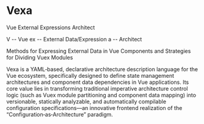 # Vexa
Vue External Expressions Architect

V -- Vue
ex -- External Data/Expression
a -- Architect

Methods for Expressing External Data in Vue Components and Strategies for Dividing Vuex Modules

Vexa is a YAML‑based, declarative architecture description language for the Vue ecosystem, specifically designed to define state management architectures and component data dependencies in Vue applications. Its core value lies in transforming traditional imperative architecture control logic (such as Vuex module partitioning and component data mapping) into versionable, statically analyzable, and automatically compilable configuration specifications—an innovative frontend realization of the “Configuration‑as‑Architecture” paradigm.
